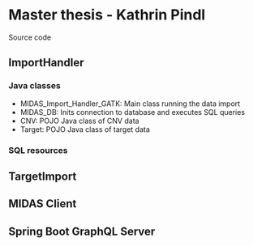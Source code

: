 # Master thesis - Kathrin Pindl 

Source code

## ImportHandler
### Java classes
* MIDAS_Import_Handler_GATK: Main class running the data import
* MIDAS_DB: Inits connection to database and executes SQL queries
* CNV: POJO Java class of CNV data
* Target: POJO Java class of target data

### SQL resources



## TargetImport

## MIDAS Client

## Spring Boot GraphQL Server
